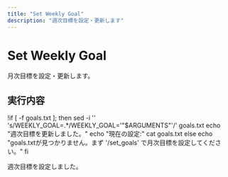 ```yaml
---
title: "Set Weekly Goal"
description: "週次目標を設定・更新します"
---
```


# Set Weekly Goal

月次目標を設定・更新します。

## 実行内容

!if [ -f goals.txt ]; then
    sed -i '' 's/WEEKLY_GOAL=.*/WEEKLY_GOAL='"$ARGUMENTS"'/' goals.txt
    echo "週次目標を更新しました。"
    echo "現在の設定:"
    cat goals.txt
else
    echo "goals.txtが見つかりません。まず '/set_goals' で月次目標を設定してください。"
fi

週次目標を設定しました。
